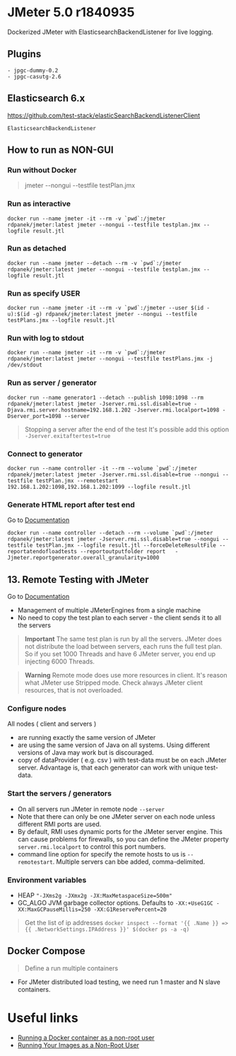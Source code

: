 # JMeter 5.0 r1840935
Dockerized JMeter with ElasticsearchBackendListener for live logging.

## Plugins
```
- jpgc-dummy-0.2
- jpgc-casutg-2.6
```

## Elasticsearch 6.x
https://github.com/test-stack/elasticSearchBackendListenerClient
```
ElasticsearchBackendListener
```

## How to run as NON-GUI
### Run without Docker
> jmeter --nongui --testfile testPlan.jmx

### Run as interactive
```
docker run --name jmeter -it --rm -v `pwd`:/jmeter rdpanek/jmeter:latest jmeter --nongui --testfile testplan.jmx --logfile result.jtl
```
### Run as detached
```
docker run --name jmeter --detach --rm -v `pwd`:/jmeter rdpanek/jmeter:latest jmeter --nongui --testfile testplan.jmx --logfile result.jtl
```

### Run as specify USER
```
docker run --name jmeter -it --rm -v `pwd`:/jmeter --user $(id -u):$(id -g) rdpanek/jmeter:latest jmeter --nongui --testfile testPlans.jmx --logfile result.jtl
```

### Run with log to stdout
```
docker run --name jmeter -it --rm -v `pwd`:/jmeter rdpanek/jmeter:latest jmeter --nongui --testfile testPlans.jmx -j /dev/stdout
```

### Run as server / generator
```
docker run --name generator1 --detach --publish 1098:1098 --rm rdpanek/jmeter:latest jmeter -Jserver.rmi.ssl.disable=true -Djava.rmi.server.hostname=192.168.1.202 -Jserver.rmi.localport=1098 -Dserver_port=1098 --server
```
>Stopping a server after the end of the test It's possible add this option
`-Jserver.exitaftertest=true`
### Connect to generator
```
docker run --name controller -it --rm --volume `pwd`:/jmeter rdpanek/jmeter:latest jmeter -Jserver.rmi.ssl.disable=true --nongui --testfile testPlan.jmx --remotestart 192.168.1.202:1098,192.168.1.202:1099 --logfile result.jtl
```

### Generate HTML report after test end
Go to [Documentation](https://jmeter.apache.org/usermanual/generating-dashboard.html)
```
docker run --name controller --detach --rm --volume `pwd`:/jmeter rdpanek/jmeter:latest jmeter -Jserver.rmi.ssl.disable=true --nongui --testfile testPlan.jmx --logfile result.jtl --forceDeleteResultFile --reportatendofloadtests --reportoutputfolder report   -Jjmeter.reportgenerator.overall_granularity=1000
```

## 13. Remote Testing with JMeter
Go to [Documentation](https://jmeter.apache.org/usermanual/remote-test.html)
- Management of multiple JMeterEngines from a single machine
- No need to copy the test plan to each server - the client sends it to all the servers

> **Important** The same test plan is run by all the servers. JMeter does not distribute the load between servers, each runs the full test plan. So if you set 1000 Threads and have 6 JMeter server, you end up injecting 6000 Threads.

> **Warning** Remote mode does use more resources in client. It's reason what JMeter use Stripped mode. Check always JMeter client resources, that is not overloaded.

### Configure nodes

All nodes ( client and servers )
- are running exactly the same version of JMeter
- are using the same version of Java on all systems. Using different versions of Java may work but is discouraged.
- copy of dataProvider ( e.g. csv ) with test-data must be on each JMeter server.
Advantage is, that each generator can work with unique test-data.

### Start the servers / generators

- On all servers run JMeter in remote node `--server`
- Note that there can only be one JMeter server on each node unless different RMI ports are used.
- By default, RMI uses dynamic ports for the JMeter server engine. This can cause problems for firewalls, so you can define the JMeter property `server.rmi.localport` to control this port numbers.
- command line option for specify the remote hosts to us is `--remotestart`. Multiple servers can bbe added, comma-delimited.

### Environment variables
- HEAP `"-JXms2g -JXmx2g -JX:MaxMetaspaceSize=500m"`
- GC_ALGO
JVM garbage collector options. Defaults to `-XX:+UseG1GC -XX:MaxGCPauseMillis=250 -XX:G1ReservePercent=20`

> Get the list of ip addresses `docker inspect --format '{{ .Name }} => {{ .NetworkSettings.IPAddress }}' $(docker ps -a -q)`

## Docker Compose
> Define a run multiple containers

- For JMeter distributed load testing, we need run 1 master and N slave containers.

# Useful links

- [Running a Docker container as a non-root user](https://medium.com/redbubble/running-a-docker-container-as-a-non-root-user-7d2e00f8ee15)
- [Running Your Images as a Non-Root User](https://github.com/openshift-evangelists/openshift-workshops/blob/master/modules/run-as-non-root.adoc)

